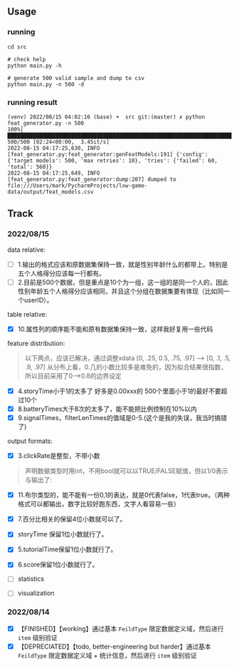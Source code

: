 ## Usage

### running

```shell
cd src

# check help
python main.py -h

# generate 500 valid sample and dump to csv
python main.py -n 500 -d
```

### running result

```text
(venv) 2022/08/15 04:02:16 (base) ➜  src git:(master) ✗ python feat_generator.py -n 500
100%|█████████████████████████████████████████████████████████████████████████████████████████████████████████████████████████████████████████████████████████████████████████████████| 500/500 [02:24<00:00,  3.45it/s]
2022-08-15 04:17:25,630, INFO     [feat_generator.py:feat_generator:genFeatModels:191] {'config': {'target models': 500, 'max retries': 10}, 'tries': {'failed': 60, 'total': 560}}
2022-08-15 04:17:25,649, INFO     [feat_generator.py:feat_generator:dump:207] dumped to file:///Users/mark/PycharmProjects/lxw-game-data/output/feat_models.csv
```

## Track

### 2022/08/15

data relative:
- [ ] 1.输出的格式应该和原数据集保持一致，就是性别年龄什么的都带上。特别是五个人格得分应该每一行都有。
- [ ] 2.目前是500个数据，但是重点是10个为一组，这一组的是同一个人的，因此性别年龄五个人格得分应该相同，并且这个分组在数据集要有体现（比如同一个userID）。

table relative:
- [x] 10.属性列的顺序能不能和原有数据集保持一致，这样我好复用一些代码

feature distribution:
> 以下两点，应该已解决，通过调整xdata [0, .25, 0.5, .75, .97] --> [0, .1, .5, .9, .97]
> 从分布上看，0.几的小数比较多是难免的，因为拟合结果很指数，所以目前采用了0-->0.8的边界设定
- [x] 4.storyTime小于1的太多了 好多是0.00xxx的 500个里面小于1的最好不要超过10个
- [x] 8.batteryTimes大于8次的太多了，能不能把比例控制在10%以内
- [x] 9.signalTimes，filterLenTimes的值域是0-5.(这个是我的失误，我当时搞错了)

output formats:
- [x] 3.clickRate是整型，不带小数
> 声明数据类型时用int，不用bool就可以以TRUE/FALSE赋值，但以1/0表示与输出了:
- [x] 11.布尔类型的，能不能有一份0,1的表达，就是0代表false，1代表true。（两种格式可以都输出，数字比较好跑东西，文字人看容易一些）
- [x] 7.百分比相关的保留4位小数就可以了。
- [x] storyTime 保留1位小数就行了。
- [x] 5.tutorialTime保留1位小数就行了。
- [x] 6.score保留1位小数就行了。


- [ ] statistics
- [ ] visualization

### 2022/08/14

- [x] 【FINISHED】【working】通过基本 `FeildType` 限定数据定义域，然后进行 `item` 级别验证
- [x] 【DEPRECIATED】【todo, better-engineering but harder】通过基本 `FeildType` 限定数据定义域 + 统计信息，然后进行 `item` 级别验证